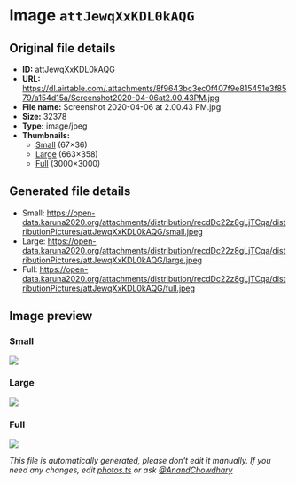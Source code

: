 # Image `attJewqXxKDL0kAQG`

## Original file details

- **ID:** attJewqXxKDL0kAQG
- **URL:** https://dl.airtable.com/.attachments/8f9643bc3ec0f407f9e815451e3f8579/a154d15a/Screenshot2020-04-06at2.00.43PM.jpg
- **File name:** Screenshot 2020-04-06 at 2.00.43 PM.jpg
- **Size:** 32378
- **Type:** image/jpeg
- **Thumbnails:**
  - [Small](https://dl.airtable.com/.attachmentThumbnails/a2decfd71460453092fe869c5b3fff31/ab86d443) (67×36)
  - [Large](https://dl.airtable.com/.attachmentThumbnails/e1d00ecf3ceb6bdd6cfc9999c66f3ea9/9d5e9e1e) (663×358)
  - [Full](https://dl.airtable.com/.attachmentThumbnails/a0e5ee2357f8b2bf0519a1e5a22b35a4/8e3c5002) (3000×3000)

## Generated file details

- Small: https://open-data.karuna2020.org/attachments/distribution/recdDc22z8gLjTCqa/distributionPictures/attJewqXxKDL0kAQG/small.jpeg
- Large: https://open-data.karuna2020.org/attachments/distribution/recdDc22z8gLjTCqa/distributionPictures/attJewqXxKDL0kAQG/large.jpeg
- Full: https://open-data.karuna2020.org/attachments/distribution/recdDc22z8gLjTCqa/distributionPictures/attJewqXxKDL0kAQG/full.jpeg

## Image preview

### Small

![](https://open-data.karuna2020.org/attachments/distribution/recdDc22z8gLjTCqa/distributionPictures/attJewqXxKDL0kAQG/small.jpeg)

### Large

![](https://open-data.karuna2020.org/attachments/distribution/recdDc22z8gLjTCqa/distributionPictures/attJewqXxKDL0kAQG/large.jpeg)

### Full

![](https://open-data.karuna2020.org/attachments/distribution/recdDc22z8gLjTCqa/distributionPictures/attJewqXxKDL0kAQG/full.jpeg)

_This file is automatically generated, please don't edit it manually. If you need any changes, edit [photos.ts](/photos.ts) or ask [@AnandChowdhary](https://github.com/AnandChowdhary)_
